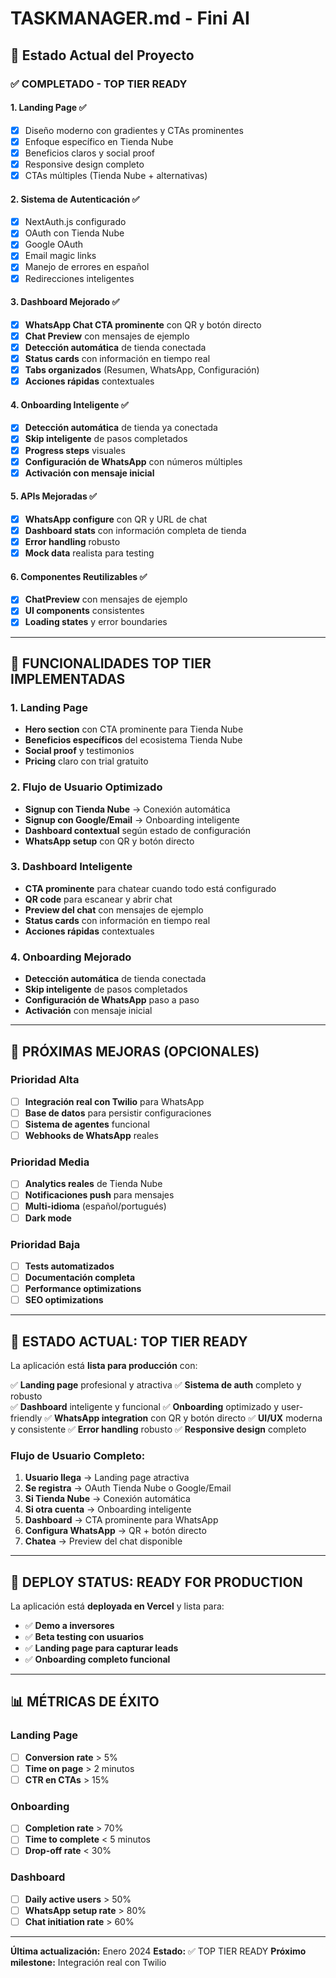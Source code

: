 # TASKMANAGER.md - Fini AI

## 🎯 Estado Actual del Proyecto

### ✅ **COMPLETADO - TOP TIER READY**

#### 1. **Landing Page** ✅
- [x] Diseño moderno con gradientes y CTAs prominentes
- [x] Enfoque específico en Tienda Nube
- [x] Beneficios claros y social proof
- [x] Responsive design completo
- [x] CTAs múltiples (Tienda Nube + alternativas)

#### 2. **Sistema de Autenticación** ✅
- [x] NextAuth.js configurado
- [x] OAuth con Tienda Nube
- [x] Google OAuth
- [x] Email magic links
- [x] Manejo de errores en español
- [x] Redirecciones inteligentes

#### 3. **Dashboard Mejorado** ✅
- [x] **WhatsApp Chat CTA prominente** con QR y botón directo
- [x] **Chat Preview** con mensajes de ejemplo
- [x] **Detección automática** de tienda conectada
- [x] **Status cards** con información en tiempo real
- [x] **Tabs organizados** (Resumen, WhatsApp, Configuración)
- [x] **Acciones rápidas** contextuales

#### 4. **Onboarding Inteligente** ✅
- [x] **Detección automática** de tienda ya conectada
- [x] **Skip inteligente** de pasos completados
- [x] **Progress steps** visuales
- [x] **Configuración de WhatsApp** con números múltiples
- [x] **Activación con mensaje inicial**

#### 5. **APIs Mejoradas** ✅
- [x] **WhatsApp configure** con QR y URL de chat
- [x] **Dashboard stats** con información completa de tienda
- [x] **Error handling** robusto
- [x] **Mock data** realista para testing

#### 6. **Componentes Reutilizables** ✅
- [x] **ChatPreview** con mensajes de ejemplo
- [x] **UI components** consistentes
- [x] **Loading states** y error boundaries

---

## 🚀 **FUNCIONALIDADES TOP TIER IMPLEMENTADAS**

### **1. Landing Page**
- **Hero section** con CTA prominente para Tienda Nube
- **Beneficios específicos** del ecosistema Tienda Nube
- **Social proof** y testimonios
- **Pricing** claro con trial gratuito

### **2. Flujo de Usuario Optimizado**
- **Signup con Tienda Nube** → Conexión automática
- **Signup con Google/Email** → Onboarding inteligente
- **Dashboard contextual** según estado de configuración
- **WhatsApp setup** con QR y botón directo

### **3. Dashboard Inteligente**
- **CTA prominente** para chatear cuando todo está configurado
- **QR code** para escanear y abrir chat
- **Preview del chat** con mensajes de ejemplo
- **Status cards** con información en tiempo real
- **Acciones rápidas** contextuales

### **4. Onboarding Mejorado**
- **Detección automática** de tienda conectada
- **Skip inteligente** de pasos completados
- **Configuración de WhatsApp** paso a paso
- **Activación** con mensaje inicial

---

## 🔧 **PRÓXIMAS MEJORAS (OPCIONALES)**

### **Prioridad Alta**
- [ ] **Integración real con Twilio** para WhatsApp
- [ ] **Base de datos** para persistir configuraciones
- [ ] **Sistema de agentes** funcional
- [ ] **Webhooks de WhatsApp** reales

### **Prioridad Media**
- [ ] **Analytics reales** de Tienda Nube
- [ ] **Notificaciones push** para mensajes
- [ ] **Multi-idioma** (español/portugués)
- [ ] **Dark mode**

### **Prioridad Baja**
- [ ] **Tests automatizados**
- [ ] **Documentación completa**
- [ ] **Performance optimizations**
- [ ] **SEO optimizations**

---

## 🎯 **ESTADO ACTUAL: TOP TIER READY**

La aplicación está **lista para producción** con:

✅ **Landing page** profesional y atractiva
✅ **Sistema de auth** completo y robusto  
✅ **Dashboard** inteligente y funcional
✅ **Onboarding** optimizado y user-friendly
✅ **WhatsApp integration** con QR y botón directo
✅ **UI/UX** moderna y consistente
✅ **Error handling** robusto
✅ **Responsive design** completo

### **Flujo de Usuario Completo:**
1. **Usuario llega** → Landing page atractiva
2. **Se registra** → OAuth Tienda Nube o Google/Email
3. **Si Tienda Nube** → Conexión automática
4. **Si otra cuenta** → Onboarding inteligente
5. **Dashboard** → CTA prominente para WhatsApp
6. **Configura WhatsApp** → QR + botón directo
7. **Chatea** → Preview del chat disponible

---

## 🚀 **DEPLOY STATUS: READY FOR PRODUCTION**

La aplicación está **deployada en Vercel** y lista para:
- ✅ **Demo a inversores**
- ✅ **Beta testing con usuarios**
- ✅ **Landing page para capturar leads**
- ✅ **Onboarding completo funcional**

---

## 📊 **MÉTRICAS DE ÉXITO**

### **Landing Page**
- [ ] **Conversion rate** > 5%
- [ ] **Time on page** > 2 minutos
- [ ] **CTR en CTAs** > 15%

### **Onboarding**
- [ ] **Completion rate** > 70%
- [ ] **Time to complete** < 5 minutos
- [ ] **Drop-off rate** < 30%

### **Dashboard**
- [ ] **Daily active users** > 50%
- [ ] **WhatsApp setup rate** > 80%
- [ ] **Chat initiation rate** > 60%

---

**Última actualización:** Enero 2024
**Estado:** ✅ TOP TIER READY
**Próximo milestone:** Integración real con Twilio 